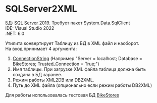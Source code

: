# SQLServer2XML
БД: [SQL Server 2019](https://www.microsoft.com/ru-ru/sql-server/sql-server-2019). Требует пакет System.Data.SqlClient  
IDE: Visual Studio 2022  
.NET: 6.0  

Утилита конвертирует Таблицу из БД в XML файл и наоборот.  
На вход принимает 4 аргумента:
1. [ConnectionString](https://www.connectionstrings.com/sqlconnection/) (Например "Server = localhost; Database = BikeStores; Trusted_Connection = True;")
2. Имя таблицы. При загрузке XML файла таблица должна быть создана в БД заранее.
3. Режим работы XML2DB или DB2XML.
4. Путь до XML файла (опционально если режим работы DB2XML)
  
Для работы использовалась тестовая БД [BikeStores](https://www.sqlservertutorial.net/sql-server-sample-database/)
